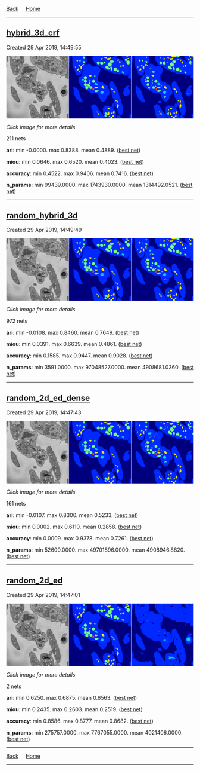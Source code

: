 
[Back](..)&nbsp;&nbsp;&nbsp;&nbsp;&nbsp;[Home](https://leapmanlab.github.io/snapshots)

---

<div class="summary"><a href="hybrid_3d_crf"><h2>hybrid_3d_crf</h2></a><p>Created 29 Apr 2019, 14:49:55
</p><a href="hybrid_3d_crf"><img src="hybrid_3d_crf/0319/0/7/media/summary.png" align="center"></a><p><i>Click image for more details</i>
</p></div>

211 nets

**ari**: min -0.0000. max 0.8388. mean 0.4889.  ([best net](hybrid_3d_crf/0318/0/17))

**miou**: min 0.0646. max 0.6520. mean 0.4023.  ([best net](hybrid_3d_crf/0319/0/7))

**accuracy**: min 0.4522. max 0.9406. mean 0.7416.  ([best net](hybrid_3d_crf/0318/0/17))

**n_params**: min 99439.0000. max 1743930.0000. mean 1314492.0521.  ([best net](hybrid_3d_crf/0401/0/22))

---

<div class="summary"><a href="random_hybrid_3d"><h2>random_hybrid_3d</h2></a><p>Created 29 Apr 2019, 14:49:49
</p><a href="random_hybrid_3d"><img src="random_hybrid_3d/0416/129/0/media/summary.png" align="center"></a><p><i>Click image for more details</i>
</p></div>

972 nets

**ari**: min -0.0108. max 0.8460. mean 0.7649.  ([best net](random_hybrid_3d/0416/69/0))

**miou**: min 0.0391. max 0.6639. mean 0.4861.  ([best net](random_hybrid_3d/0416/129/0))

**accuracy**: min 0.1585. max 0.9447. mean 0.9028.  ([best net](random_hybrid_3d/0416/69/0))

**n_params**: min 3591.0000. max 97048527.0000. mean 4908681.0360.  ([best net](random_hybrid_3d/0424/74/1))

---

<div class="summary"><a href="random_2d_ed_dense"><h2>random_2d_ed_dense</h2></a><p>Created 29 Apr 2019, 14:47:43
</p><a href="random_2d_ed_dense"><img src="random_2d_ed_dense/0410/0/1/media/summary.png" align="center"></a><p><i>Click image for more details</i>
</p></div>

161 nets

**ari**: min -0.0107. max 0.8300. mean 0.5233.  ([best net](random_2d_ed_dense/0410/0/1))

**miou**: min 0.0002. max 0.6110. mean 0.2858.  ([best net](random_2d_ed_dense/0410/0/1))

**accuracy**: min 0.0009. max 0.9378. mean 0.7261.  ([best net](random_2d_ed_dense/0410/0/0))

**n_params**: min 52600.0000. max 49701896.0000. mean 4908946.8820.  ([best net](random_2d_ed_dense/0410/227/1))

---

<div class="summary"><a href="random_2d_ed"><h2>random_2d_ed</h2></a><p>Created 29 Apr 2019, 14:47:01
</p><a href="random_2d_ed"><img src="random_2d_ed/0310/5/media/summary.png" align="center"></a><p><i>Click image for more details</i>
</p></div>

2 nets

**ari**: min 0.6250. max 0.6875. mean 0.6563.  ([best net](random_2d_ed/0306/10))

**miou**: min 0.2435. max 0.2603. mean 0.2519.  ([best net](random_2d_ed/0310/5))

**accuracy**: min 0.8586. max 0.8777. mean 0.8682.  ([best net](random_2d_ed/0306/10))

**n_params**: min 275757.0000. max 7767055.0000. mean 4021406.0000.  ([best net](random_2d_ed/0310/5))

---

[Back](..)&nbsp;&nbsp;&nbsp;&nbsp;&nbsp;[Home](https://leapmanlab.github.io/snapshots)

---